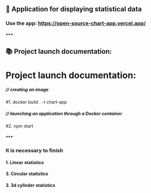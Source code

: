 ## 🐙 Application for displaying statistical data
### Use the app: https://open-source-chart-app.vercel.app/

#### ***
## 📚 Project launch documentation:
# Project launch documentation:
##### // creating an image
#1. docker build . -t chart-app
##### // launching an application through a Docker container
#2. npm start

#### ***
### It is necessary to finish
#### 1. Linear statistics
#### 3. Circular statistics
#### 3. 3d cylinder statistics




